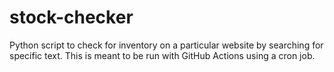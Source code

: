 # stock-checker

Python script to check for inventory on a particular website by searching for specific text. This is meant to be run with GitHub Actions using a cron job.
